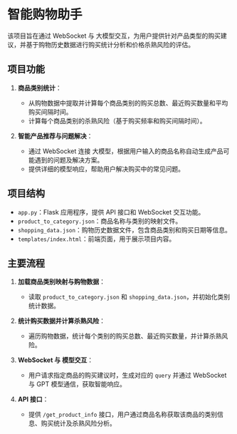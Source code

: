 # 智能购物助手

该项目旨在通过 WebSocket 与 大模型交互，为用户提供针对产品类型的购买建议，并基于购物历史数据进行购买统计分析和价格杀熟风险的评估。

## 项目功能

1. **商品类别统计**：
   - 从购物数据中提取并计算每个商品类别的购买总数、最近购买数量和平均购买间隔时间。
   - 计算每个商品类别的杀熟风险（基于购买频率和购买间隔时间）。

2. **智能产品推荐与问题解决**：
   - 通过 WebSocket 连接 大模型，根据用户输入的商品名称自动生成产品可能遇到的问题及解决方案。
   - 提供详细的模型响应，帮助用户解决购买中的常见问题。

## 项目结构

- `app.py`：Flask 应用程序，提供 API 接口和 WebSocket 交互功能。
- `product_to_category.json`：商品名称与类别的映射文件。
- `shopping_data.json`：购物历史数据文件，包含商品类别和购买日期等信息。
- `templates/index.html`：前端页面，用于展示项目内容。

## 主要流程

1. **加载商品类别映射与购物数据**：
   - 读取 `product_to_category.json` 和 `shopping_data.json`，并初始化类别统计数据。

2. **统计购买数据并计算杀熟风险**：
   - 遍历购物数据，统计每个类别的购买总数、最近购买数量，并计算杀熟风险。

3. **WebSocket 与 模型交互**：
   - 用户请求指定商品的购买建议时，生成对应的 `query` 并通过 WebSocket 与 GPT 模型通信，获取智能响应。

4. **API 接口**：
   - 提供 `/get_product_info` 接口，用户通过商品名称获取该商品的类别信息、购买统计及杀熟风险分析。

